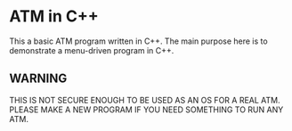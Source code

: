# ATM in C++
This a basic ATM program written in C++. The main purpose here is to demonstrate a menu-driven program in C++. 
## WARNING
THIS IS NOT SECURE ENOUGH TO BE USED AS AN OS FOR A REAL ATM. PLEASE MAKE A NEW PROGRAM IF YOU NEED SOMETHING TO RUN ANY ATM.
